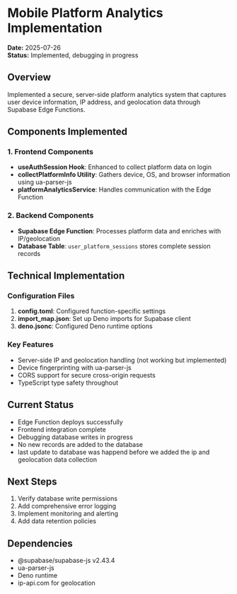 # Mobile Platform Analytics Implementation

**Date:** 2025-07-26  
**Status:** Implemented, debugging in progress

## Overview
Implemented a secure, server-side platform analytics system that captures user device information, IP address, and geolocation data through Supabase Edge Functions.

## Components Implemented

### 1. Frontend Components
- **useAuthSession Hook**: Enhanced to collect platform data on login
- **collectPlatformInfo Utility**: Gathers device, OS, and browser information using ua-parser-js
- **platformAnalyticsService**: Handles communication with the Edge Function

### 2. Backend Components
- **Supabase Edge Function**: Processes platform data and enriches with IP/geolocation
- **Database Table**: `user_platform_sessions` stores complete session records

## Technical Implementation

### Configuration Files
1. **config.toml**: Configured function-specific settings
2. **import_map.json**: Set up Deno imports for Supabase client
3. **deno.jsonc**: Configured Deno runtime options

### Key Features
- Server-side IP and geolocation handling (not working but implemented)
- Device fingerprinting with ua-parser-js
- CORS support for secure cross-origin requests
- TypeScript type safety throughout

## Current Status
- Edge Function deploys successfully
- Frontend integration complete
- Debugging database writes in progress
- No new records are added to the database
- last update to database was happend before we added the ip and geolocation data collection

## Next Steps
1. Verify database write permissions
2. Add comprehensive error logging
3. Implement monitoring and alerting
4. Add data retention policies

## Dependencies
- @supabase/supabase-js v2.43.4
- ua-parser-js
- Deno runtime
- ip-api.com for geolocation
